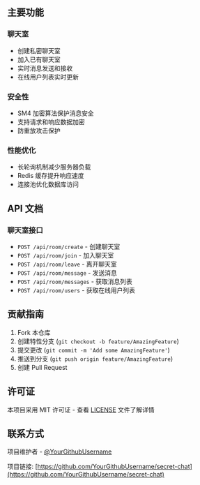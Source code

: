 
## 主要功能

### 聊天室
- 创建私密聊天室
- 加入已有聊天室
- 实时消息发送和接收
- 在线用户列表实时更新

### 安全性
- SM4 加密算法保护消息安全
- 支持请求和响应数据加密
- 防重放攻击保护

### 性能优化
- 长轮询机制减少服务器负载
- Redis 缓存提升响应速度
- 连接池优化数据库访问

## API 文档

### 聊天室接口
- `POST /api/room/create` - 创建聊天室
- `POST /api/room/join` - 加入聊天室
- `POST /api/room/leave` - 离开聊天室
- `POST /api/room/message` - 发送消息
- `POST /api/room/messages` - 获取消息列表
- `POST /api/room/users` - 获取在线用户列表

## 贡献指南

1. Fork 本仓库
2. 创建特性分支 (`git checkout -b feature/AmazingFeature`)
3. 提交更改 (`git commit -m 'Add some AmazingFeature'`)
4. 推送到分支 (`git push origin feature/AmazingFeature`)
5. 创建 Pull Request

## 许可证

本项目采用 MIT 许可证 - 查看 [LICENSE](LICENSE) 文件了解详情

## 联系方式

项目维护者 - [@YourGithubUsername](https://github.com/YourGithubUsername)

项目链接: [https://github.com/YourGithubUsername/secret-chat](https://github.com/YourGithubUsername/secret-chat)